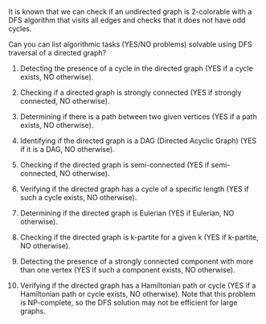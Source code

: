 It is known that we can check if an undirected graph is 2-colorable with a DFS algorithm that visits all edges and checks that it does not have odd cycles. 

Can you can list algorithmic tasks (YES/NO problems) solvable using DFS traversal of a directed graph?


1. Detecting the presence of a cycle in the directed graph (YES if a cycle exists, NO otherwise).

2. Checking if a directed graph is strongly connected (YES if strongly connected, NO otherwise).

3. Determining if there is a path between two given vertices (YES if a path exists, NO otherwise).

4. Identifying if the directed graph is a DAG (Directed Acyclic Graph) (YES if it is a DAG, NO otherwise).

5. Checking if the directed graph is semi-connected (YES if semi-connected, NO otherwise).

6. Verifying if the directed graph has a cycle of a specific length (YES if such a cycle exists, NO otherwise).

7. Determining if the directed graph is Eulerian (YES if Eulerian, NO otherwise).

8. Checking if the directed graph is k-partite for a given k (YES if k-partite, NO otherwise).

9. Detecting the presence of a strongly connected component with more than one vertex (YES if such a component exists, NO otherwise).

10. Verifying if the directed graph has a Hamiltonian path or cycle (YES if a Hamiltonian path or cycle exists, NO otherwise). Note that this problem is NP-complete, so the DFS solution may not be efficient for large graphs.